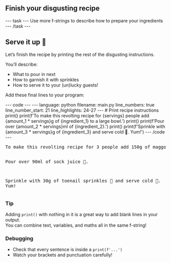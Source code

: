 <h2 class="c-project-heading--task">Finish your disgusting recipe</h2>
--- task ---
Use more f-strings to describe how to prepare your ingredients
--- /task ---

<h2 class="c-project-heading--explainer">Serve it up 🤢</h2>

Let’s finish the recipe by printing the rest of the disgusting instructions.

You’ll describe:
- What to pour in next
- How to garnish it with sprinkles
- How to serve it to your (un)lucky guests!

Add these final lines to your program:

<div class="c-project-code">
--- code ---
---
language: python
filename: main.py
line_numbers: true
line_number_start: 21
line_highlights: 24-27
---
# Print recipe instructions
print()
print(f'To make this revolting recipe for {servings} people add {amount_1 * servings}g of {ingredient_1} to a large bowl.')
print()
print(f'Pour over {amount_2 * servings}ml of {ingredient_2}.')
print()
print(f'Sprinkle with {amount_3 * servings}g of {ingredient_3} and serve cold 🧊. Yum!')
--- /code ---
</div>

<div class="c-project-output">
<pre>To make this revolting recipe for 3 people add 150g of maggot mash 🐛 to a large bowl.

Pour over 90ml of sock juice 🧦.

Sprinkle with 30g of toenail sprinkles 🦶 and serve cold 🧊. Yum!</pre>
</div>

<div class="c-project-callout c-project-callout--tip">

### Tip

Adding `print()` with nothing in it is a great way to add blank lines in your output.  
You can combine text, variables, and maths all in the same f-string!

</div>

<div class="c-project-callout c-project-callout--debug">

### Debugging

- Check that every sentence is inside a `print(f'...')`
- Watch your brackets and punctuation carefully!

</div>

